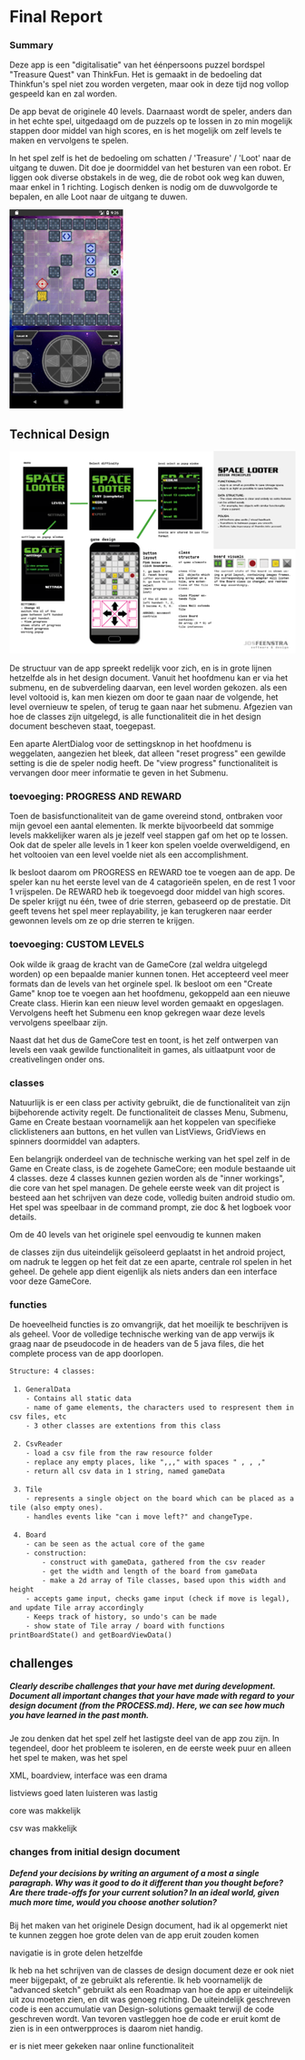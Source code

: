 # Final Report

### Summary

Deze app is een "digitalisatie" van het éénpersoons puzzel bordspel "Treasure Quest" van ThinkFun. Het is gemaakt in de bedoeling dat Thinkfun's spel niet zou worden vergeten, maar ook in deze tijd nog vollop gespeeld kan en zal worden.

De app bevat de originele 40 levels. Daarnaast wordt de speler, anders dan in het echte spel, uitgedaagd om de puzzels op te lossen in zo min mogelijk stappen door middel van high scores, en is het mogelijk om zelf levels te maken en vervolgens te spelen.

In het spel zelf is het de bedoeling om schatten / 'Treasure' / 'Loot' naar de uitgang te duwen. Dit doe je doormiddel van het besturen van een robot. Er liggen ook diverse obstakels in de weg, die de robot ook weg kan duwen, maar enkel in 1 richting. Logisch denken is nodig om de duwvolgorde te bepalen, en alle Loot naar de uitgang te duwen.

<img src="doc/documentation/phase%20final%20screenshots/Game.png" alt="Drawing" width="200" height="350"/>

## Technical Design

![design document](https://raw.githubusercontent.com/josfeenstra/Space-Looter/master/doc/documentation/design%20document.png)

De structuur van de app spreekt redelijk voor zich, en is in grote lijnen hetzelfde als in het design document. Vanuit het hoofdmenu kan er via het submenu, en de subverdeling daarvan, een level worden gekozen. als een level voltooid is, kan men kiezen om door te gaan naar de volgende, het level overnieuw te spelen, of terug te gaan naar het submenu. Afgezien van hoe de classes zijn uitgelegd, is alle functionaliteit die in het design document bescheven staat, toegepast. 

Een aparte AlertDialog voor de settingsknop in het hoofdmenu is weggelaten, aangezien het bleek, dat alleen "reset progress" een gewilde setting is die de speler nodig heeft. De "view progress" functionaliteit is vervangen door meer informatie te geven in het Submenu. 

### toevoeging: PROGRESS AND REWARD 

Toen de basisfunctionaliteit van de game overeind stond, ontbraken voor mijn gevoel een aantal elementen. Ik merkte bijvoorbeeld dat sommige levels makkelijker waren als je jezelf veel stappen gaf om het op te lossen. Ook dat de speler alle levels in 1 keer kon spelen voelde overweldigend, en het voltooien van een level voelde niet als een accomplishment. 

Ik besloot daarom om PROGRESS en REWARD toe te voegen aan de app. De speler kan nu het eerste level van de 4 catagorieën spelen, en de rest 1 voor 1 vrijspelen. De REWARD heb ik toegevoegd door middel van high scores. De speler krijgt nu één, twee of drie sterren, gebaseerd op de prestatie. Dit geeft tevens het spel meer replayability, je kan terugkeren naar eerder gewonnen levels om ze op drie sterren te krijgen.  

### toevoeging: CUSTOM LEVELS 

Ook wilde ik graag de kracht van de GameCore (zal weldra uitgelegd worden) op een bepaalde manier kunnen tonen. Het accepteerd veel meer formats dan de levels van het orginele spel. Ik besloot om een "Create Game" knop toe te voegen aan het hoofdmenu, gekoppeld aan een nieuwe Create class. Hierin kan een nieuw level worden gemaakt en opgeslagen. Vervolgens heeft het Submenu een knop gekregen waar deze levels vervolgens speelbaar zijn. 

Naast dat het dus de GameCore test en toont, is het zelf ontwerpen van levels een vaak gewilde functionaliteit in games, als uitlaatpunt voor de creativelingen onder ons. 

### classes 

Natuurlijk is er een class per activity gebruikt, die de functionaliteit van zijn bijbehorende activity regelt. De functionaliteit de classes Menu, Submenu, Game en Create bestaan voornamelijk aan het koppelen van specifieke clicklisteners aan buttons, en het vullen van ListViews, GridViews en spinners doormiddel van adapters.

Een belangrijk onderdeel van de technische werking van het spel zelf in de Game en Create class, is de zogehete GameCore; een module bestaande uit 4 classes. deze 4 classes kunnen gezien worden als de "inner workings", die core van het spel managen. De gehele eerste week van dit project is besteed aan het schrijven van deze code, volledig buiten android studio om. Het spel was speelbaar in de command prompt, zie doc & het logboek voor details.    

Om de 40 levels van het originele spel eenvoudig te kunnen maken 

de classes zijn dus uiteindelijk geïsoleerd geplaatst in het android project, om nadruk te leggen op het feit dat ze een aparte, centrale rol spelen in het geheel. De gehele app dient eigenlijk als niets anders dan een interface voor deze GameCore. 

### functies 

De hoeveelheid functies is zo omvangrijk, dat het moeilijk te beschrijven is als geheel. Voor de volledige technische werking van de app verwijs ik graag naar de pseudocode in de headers van de 5 java files, die het complete process van de app doorlopen. 

    Structure: 4 classes:

     1. GeneralData
        - Contains all static data
        - name of game elements, the characters used to respresent them in csv files, etc
        - 3 other classes are extentions from this class

     2. CsvReader
        - load a csv file from the raw resource folder
        - replace any empty places, like ",,," with spaces " , , ,"
        - return all csv data in 1 string, named gameData

     3. Tile
        - represents a single object on the board which can be placed as a tile (also empty ones).
        - handles events like "can i move left?" and changeType.

     4. Board
        - can be seen as the actual core of the game
        - construction:
            - construct with gameData, gathered from the csv reader
            - get the width and length of the board from gameData
            - make a 2d array of Tile classes, based upon this width and height
        - accepts game input, checks game input (check if move is legal), and update Tile array accordingly
        - Keeps track of history, so undo's can be made
        - show state of Tile array / board with functions printBoardState() and getBoardViewData()

## challenges
##### Clearly describe challenges that your have met during development. Document all important changes that your have made with regard to your design document (from the PROCESS.md). Here, we can see how much you have learned in the past month.

Je zou denken dat het spel zelf het lastigste deel van de app zou zijn. In tegendeel, door het probleem te isoleren, en de eerste week puur en alleen het spel te maken, was het spel

XML, boardview, interface was een drama

listviews goed laten luisteren was lastig

core was makkelijk

csv was makkelijk



### changes from initial design document
##### Defend your decisions by writing an argument of a most a single paragraph. Why was it good to do it different than you thought before? Are there trade-offs for your current solution? In an ideal world, given much more time, would you choose another solution?

Bij het maken van het originele Design document, had ik al opgemerkt niet te kunnen zeggen hoe grote delen van de app eruit zouden komen

navigatie is in grote delen hetzelfde

Ik heb na het schrijven van de classes de design document deze er ook niet meer bijgepakt, of ze gebruikt als referentie. Ik heb voornamelijk de "advanced sketch" gebruikt als een Roadmap van hoe de app er uiteindelijk uit zou moeten zien, en dit was genoeg richting. De uiteindelijk geschreven code is een accumulatie van Design-solutions gemaakt terwijl de code geschreven wordt. Van tevoren vastleggen hoe de code er eruit komt de zien is in een ontwerpproces is daarom niet handig.

er is niet meer gekeken naar online functionaliteit


